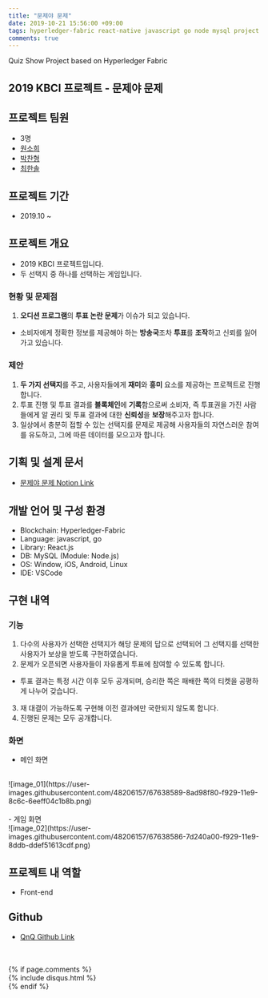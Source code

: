 ```yaml
---
title: "문제야 문제"
date: 2019-10-21 15:56:00 +09:00
tags: hyperledger-fabric react-native javascript go node mysql project
comments: true
---
```


Quiz Show Project based on Hyperledger Fabric

## 2019 KBCI 프로젝트 - 문제야 문제

## 프로젝트 팀원
- 3명
- [원소희](https://github.com/infiduk)
- [박찬형](https://github.com/ch-4ml)
- [최한솔](https://github.com/9992)

## 프로젝트 기간
- 2019.10 ~

## 프로젝트 개요
- 2019 KBCI 프로젝트입니다.
- 두 선택지 중 하나를 선택하는 게임입니다.

### 현황 및 문제점
1. **오디션 프로그램**의 **투표 논란 문제**가 이슈가 되고 있습니다.
  - 소비자에게 정확한 정보를 제공해야 하는 **방송국**조차 **투표**를 **조작**하고 신뢰를 잃어가고 있습니다.

### 제안
1. **두 가지 선택지**를 주고, 사용자들에게 **재미**와 **흥미** 요소를 제공하는 프로젝트로 진행합니다.
2. 투표 진행 및 투표 결과를 **블록체인**에 **기록**함으로써 소비자, 즉 투표권을 가진 사람들에게 알 권리 및 투표 결과에 대한 **신뢰성**을 **보장**해주고자 합니다.
3. 일상에서 충분히 접할 수 있는 선택지를 문제로 제공해 사용자들의 자연스러운 참여를 유도하고, 그에 따른 데이터를 모으고자 합니다.

## 기획 및 설계 문서
- [문제야 문제 Notion Link](https://www.notion.so/ilovekakao/QnQ-5005e961e4bf4a7ca1021eb32a439e8a)

## 개발 언어 및 구성 환경
- Blockchain: Hyperledger-Fabric
- Language: javascript, go
- Library: React.js
- DB: MySQL (Module: Node.js)
- OS: Window, iOS, Android, Linux
- IDE: VSCode

## 구현 내역

### 기능
1. 다수의 사용자가 선택한 선택지가 해당 문제의 답으로 선택되어 그 선택지를 선택한 사용자가 보상을 받도록 구현하였습니다.
2. 문제가 오픈되면 사용자들이 자유롭게 투표에 참여할 수 있도록 합니다.
  - 투표 결과는 특정 시간 이후 모두 공개되며, 승리한 쪽은 패배한 쪽의 티켓을 공평하게 나누어 갖습니다.
3. 재 대결이 가능하도록 구현해 이전 결과에만 국한되지 않도록 합니다.
4. 진행된 문제는 모두 공개합니다.

### 화면
- 메인 화면
<br />
![image_01](https://user-images.githubusercontent.com/48206157/67638589-8ad98f80-f929-11e9-8c6c-6eeff04c1b8b.png)
<br />
<br />
- 게임 화면
<br />
![image_02](https://user-images.githubusercontent.com/48206157/67638586-7d240a00-f929-11e9-8ddb-ddef51613cdf.png)

## 프로젝트 내 역할
- Front-end

## Github
- [QnQ Github Link](https://github.com/infiduk/qnq-front)

<br />
<br />
{% if page.comments %}
<div id="post-disqus" class="container">
{% include disqus.html %}
</div>
{% endif %}